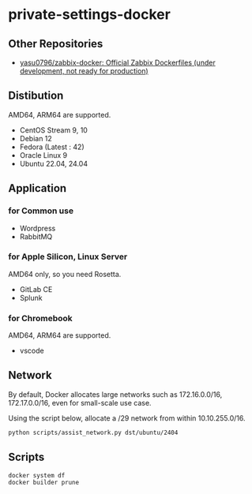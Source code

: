 # private-settings-docker

## Other Repositories

- [yasu0796/zabbix-docker: Official Zabbix Dockerfiles (under development, not ready for production)](https://github.com/yasu0796/zabbix-docker)

## Distibution

AMD64, ARM64 are supported.

- CentOS Stream 9, 10
- Debian 12
- Fedora (Latest : 42)
- Oracle Linux 9
- Ubuntu 22.04, 24.04

## Application

### for Common use

- Wordpress
- RabbitMQ

### for Apple Silicon, Linux Server

AMD64 only, so you need Rosetta.

- GitLab CE
- Splunk

### for Chromebook

AMD64, ARM64 are supported.

- vscode

## Network

By default, Docker allocates large networks such as 172.16.0.0/16, 172.17.0.0/16, even for small-scale use case.

Using the script below, allocate a /29 network from within 10.10.255.0/16.

```bash
python scripts/assist_network.py dst/ubuntu/2404
```

## Scripts

```bash
docker system df
docker builder prune
```